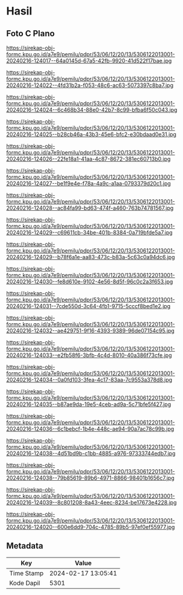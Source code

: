 # Hasil

## Foto C Plano

https://sirekap-obj-formc.kpu.go.id/a7e9/pemilu/pdpr/53/06/12/20/13/5306122013001-20240216-124017--64a0145d-67a5-42fb-9920-41d522f17bae.jpg

https://sirekap-obj-formc.kpu.go.id/a7e9/pemilu/pdpr/53/06/12/20/13/5306122013001-20240216-124022--4fd31b2a-f053-48c6-ac63-5073397c8ba7.jpg

https://sirekap-obj-formc.kpu.go.id/a7e9/pemilu/pdpr/53/06/12/20/13/5306122013001-20240216-124024--6c468b34-88e0-42b7-8c99-bfba6f50c043.jpg

https://sirekap-obj-formc.kpu.go.id/a7e9/pemilu/pdpr/53/06/12/20/13/5306122013001-20240216-124025--b28cb46a-43b3-45e6-bfc2-e30bdaad0e31.jpg

https://sirekap-obj-formc.kpu.go.id/a7e9/pemilu/pdpr/53/06/12/20/13/5306122013001-20240216-124026--22fe18a1-41aa-4c87-8672-381ec60713b0.jpg

https://sirekap-obj-formc.kpu.go.id/a7e9/pemilu/pdpr/53/06/12/20/13/5306122013001-20240216-124027--be1f9e4e-f78a-4a9c-a1aa-0793379d20c1.jpg

https://sirekap-obj-formc.kpu.go.id/a7e9/pemilu/pdpr/53/06/12/20/13/5306122013001-20240216-124028--ac84fa99-bd63-474f-a460-763b74781567.jpg

https://sirekap-obj-formc.kpu.go.id/a7e9/pemilu/pdpr/53/06/12/20/13/5306122013001-20240216-124029--c69611cb-34be-401b-8384-0a719bfde5a7.jpg

https://sirekap-obj-formc.kpu.go.id/a7e9/pemilu/pdpr/53/06/12/20/13/5306122013001-20240216-124029--b78f6a1e-aa83-473c-b83a-5c63c0a94dc6.jpg

https://sirekap-obj-formc.kpu.go.id/a7e9/pemilu/pdpr/53/06/12/20/13/5306122013001-20240216-124030--fe8d610e-9102-4e56-8d5f-96c0c2a3f653.jpg

https://sirekap-obj-formc.kpu.go.id/a7e9/pemilu/pdpr/53/06/12/20/13/5306122013001-20240216-124031--7cde550d-3c64-4fb1-9715-5cccf8bed1e2.jpg

https://sirekap-obj-formc.kpu.go.id/a7e9/pemilu/pdpr/53/06/12/20/13/5306122013001-20240216-124032--ae429751-9f16-4393-9389-96de07154c95.jpg

https://sirekap-obj-formc.kpu.go.id/a7e9/pemilu/pdpr/53/06/12/20/13/5306122013001-20240216-124033--e2fb58f6-3bfb-4c4d-8010-40a386f73cfe.jpg

https://sirekap-obj-formc.kpu.go.id/a7e9/pemilu/pdpr/53/06/12/20/13/5306122013001-20240216-124034--0a0fd103-3fea-4c17-83aa-7c9553a378d8.jpg

https://sirekap-obj-formc.kpu.go.id/a7e9/pemilu/pdpr/53/06/12/20/13/5306122013001-20240216-124035--b87ae9da-19e5-4ceb-ad9a-5c71bfe5f427.jpg

https://sirekap-obj-formc.kpu.go.id/a7e9/pemilu/pdpr/53/06/12/20/13/5306122013001-20240216-124036--6c1bebcf-1b4e-448c-ae94-90a7ac78c99b.jpg

https://sirekap-obj-formc.kpu.go.id/a7e9/pemilu/pdpr/53/06/12/20/13/5306122013001-20240216-124038--4d51bd9b-c1bb-4885-a976-97333744edb7.jpg

https://sirekap-obj-formc.kpu.go.id/a7e9/pemilu/pdpr/53/06/12/20/13/5306122013001-20240216-124038--79b85619-89b6-4971-8866-98401b1656c7.jpg

https://sirekap-obj-formc.kpu.go.id/a7e9/pemilu/pdpr/53/06/12/20/13/5306122013001-20240216-124039--8c801208-8a43-4eec-8234-be17673e4228.jpg

https://sirekap-obj-formc.kpu.go.id/a7e9/pemilu/pdpr/53/06/12/20/13/5306122013001-20240216-124020--600e6dd9-704c-4785-89b5-97ef0ef55977.jpg


## Metadata

| Key        | Value               |
| ---------- | ------------------- |
| Time Stamp | 2024-02-17 13:05:41 |
| Kode Dapil | 5301                |



